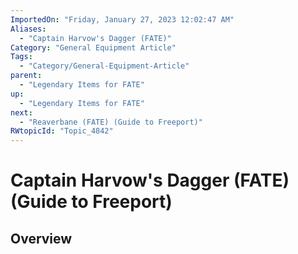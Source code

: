```yaml
---
ImportedOn: "Friday, January 27, 2023 12:02:47 AM"
Aliases:
  - "Captain Harvow's Dagger (FATE)"
Category: "General Equipment Article"
Tags:
  - "Category/General-Equipment-Article"
parent:
  - "Legendary Items for FATE"
up:
  - "Legendary Items for FATE"
next:
  - "Reaverbane (FATE) (Guide to Freeport)"
RWtopicId: "Topic_4842"
---
```

# Captain Harvow's Dagger (FATE) (Guide to Freeport)
## Overview
